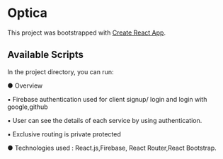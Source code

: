 # Optica

This project was bootstrapped with [Create React App](https://eye-care-optical.web.app/).

## Available Scripts

In the project directory, you can run:

●	Overview

  ▪	Firebase authentication used for client signup/ login and login with google,github
  
  ▪	User can see the details of  each service by using authentication.
  
  ▪	Exclusive routing  is  private protected 
  
●	Technologies used : React.js,Firebase, React Router,React Bootstrap.

